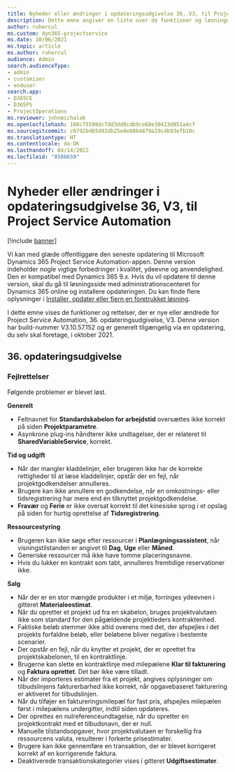 ```yaml
---
title: Nyheder eller ændringer i opdateringsudgivelse 36, V3, til Project Service Automation
description: Dette emne angiver en liste over de funktioner og løsninger, der er tilgængelige i Microsoft Dynamics 365 Project Service Automation opdateringsversion 36, V3.
author: ruhercul
ms.custom: dyn365-projectservice
ms.date: 10/06/2021
ms.topic: article
ms.author: ruhercul
audience: Admin
search.audienceType:
- admin
- customizer
- enduser
search.app:
- D365CE
- D365PS
- ProjectOperations
ms.reviewer: johnmichalak
ms.openlocfilehash: 108c75598dc7dd3dd0cdb9ce68e30423d051a4cf
ms.sourcegitcommit: c0792bd65d92db25e0e8864879a19c4b93efb10c
ms.translationtype: HT
ms.contentlocale: da-DK
ms.lasthandoff: 04/14/2022
ms.locfileid: "8586659"
---
```

# <a name="whats-new-or-changed-in-project-service-automation-update-release-36-v3"></a>Nyheder eller ændringer i opdateringsudgivelse 36, V3, til Project Service Automation

[!include [banner](../includes/psa-now-project-operations.md)]

Vi kan med glæde offentliggøre den seneste opdatering til Microsoft Dynamics 365 Project Service Automation-appen. Denne version indeholder nogle vigtige forbedringer i kvalitet, ydeevne og anvendelighed. Den er kompatibel med Dynamics 365 9.x. Hvis du vil opdatere til denne version, skal du gå til løsningsside med administrationscenteret for Dynamics 365 online og installere opdateringen. Du kan finde flere oplysninger i [Installer, opdater eller fjern en foretrukket løsning](/power-platform/admin/install-remove-preferred-solution).

I dette emne vises de funktioner og rettelser, der er nye eller ændrede for Project Service Automation, 36. opdateringsudgivelse, V3. Denne version har build-nummer V3.10.57.152 og er generelt tilgængelig via en opdatering, du selv skal foretage, i oktober 2021.

## <a name="update-release-36"></a>36. opdateringsudgivelse

### <a name="bug-fixes"></a>Fejlrettelser

Følgende problemer er blevet løst.

**Generelt**
- Feltnavnet for **Standardskabelon for arbejdstid** oversættes ikke korrekt på siden **Projektparametre**.
- Asynkrone plug-ins håndterer ikke undtagelser, der er relateret til **SharedVariableService**, korrekt.

**Tid og udgift**
- Når der mangler kladdelinjer, eller brugeren ikke har de korrekte rettigheder til at læse kladdelinjer, opstår der en fejl, når projektgodkendelser annulleres.
- Brugere kan ikke annullere en godkendelse, når en omkostnings- eller tidsregistrering har mere end én tilknyttet projektgodkendelse.
- **Fravær** og **Ferie** er ikke oversat korrekt til det kinesiske sprog i et opslag på siden for hurtig oprettelse af **Tidsregistrering**.

**Ressourcestyring**
- Brugeren kan ikke søge efter ressourcer i **Planlægningsassistent**, når visningstilstanden er angivet til **Dag**, **Uge** eller **Måned**.
- Generiske ressourcer må ikke have tomme placeringsnavne. 
- Hvis du lukker en kontrakt som tabt, annulleres fremtidige reservationer ikke.

**Salg**
- Når der er en stor mængde produkter i et miljø, forringes ydeevnen i gitteret **Materialeestimat**.
- Når du opretter et projekt ud fra en skabelon, bruges projektvalutaen ikke som standard for den pågældende projektleders kontraktenhed.
- Faktiske beløb stemmer ikke altid overens med det, der afspejles i det projekts forfaldne beløb, eller beløbene bliver negative i bestemte scenarier.
- Der opstår en fejl, når du knytter et projekt, der er oprettet fra projektskabelonen, til en kontraktlinje.
- Brugerne kan slette en kontraktlinje med milepælene **Klar til fakturering** og **Faktura oprettet**. Det bør ikke være tilladt.
- Når der importeres estimater fra et projekt, angives oplysninger om tilbudslinjens fakturerbarhed ikke korrekt, når opgavebaseret fakturering er aktiveret for tilbudslinjen.
- Når du tilføjer en faktureringsmilepæl for fast pris, afspejles milepælen først i milepælens undergitter, indtil siden opdateres.
- Der oprettes en nulreferenceundtagelse, når du opretter en projektkontrakt med et tilbudsnavn, der er null.
- Manuelle tilstandsopgaver, hvor projektvalutaen er forskellig fra ressourcens valuta, resulterer i forkerte prisestimater.
- Brugere kan ikke gennemføre en transaktion, der er blevet korrigeret korrekt af en korrigerende faktura.
- Deaktiverede transaktionskategorier vises i gitteret **Udgiftsestimater**.



